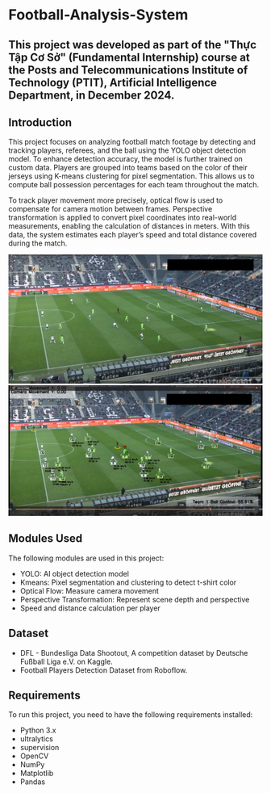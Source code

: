 # Football-Analysis-System

## This project was developed as part of the "Thực Tập Cơ Sở" (Fundamental Internship) course at the Posts and Telecommunications Institute of Technology (PTIT), Artificial Intelligence Department, in December 2024.

## Introduction
This project focuses on analyzing football match footage by detecting and tracking players, referees, and the ball using the YOLO object detection model. To enhance detection accuracy, the model is further trained on custom data. Players are grouped into teams based on the color of their jerseys using K-means clustering for pixel segmentation. This allows us to compute ball possession percentages for each team throughout the match.

To track player movement more precisely, optical flow is used to compensate for camera motion between frames. Perspective transformation is applied to convert pixel coordinates into real-world measurements, enabling the calculation of distances in meters. With this data, the system estimates each player’s speed and total distance covered during the match.

![Screenshot](screenshot/screenshot1.png)
![Screenshot](screenshot/screenshot2.png)

## Modules Used
The following modules are used in this project:
- YOLO: AI object detection model
- Kmeans: Pixel segmentation and clustering to detect t-shirt color
- Optical Flow: Measure camera movement
- Perspective Transformation: Represent scene depth and perspective
- Speed and distance calculation per player

## Dataset
- DFL - Bundesliga Data Shootout, A competition dataset by Deutsche Fußball Liga e.V. on Kaggle.
- Football Players Detection Dataset from Roboflow.

## Requirements
To run this project, you need to have the following requirements installed:
- Python 3.x
- ultralytics
- supervision
- OpenCV
- NumPy
- Matplotlib
- Pandas

